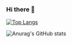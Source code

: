 ### Hi there 👋

[![Top Langs](https://github-readme-stats.vercel.app/api/top-langs/?username=5qemeister&theme=radical&langs_count=8)](https://github.com/anuraghazra/github-readme-stats)


![Anurag's GitHub stats](https://github-readme-stats.vercel.app/api?username=5qemeister&theme=radical&show_icons=true)
